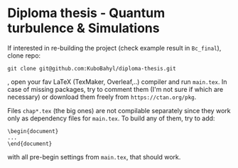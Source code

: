 # Diploma thesis - Quantum turbulence & Simulations

If interested in re-building the project (check example result in `Bc_final`), clone repo:

`git clone git@github.com:KuboBahyl/diploma-thesis.git`

, open your fav LaTeX (TexMaker, Overleaf,..) compiler and run `main.tex`. In case of missing packages,
try to comment them (I'm not sure if which are necessary) or download them
freely from `https://ctan.org/pkg`.

Files `chap*.tex` (the big ones) are not compilable separately since they work only as dependency files for `main.tex`. To build any of them, try to add:

`\begin{document}`  
`...`  
`\end{document}`

with all pre-begin settings from `main.tex`, that should work.
